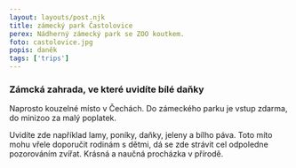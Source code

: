 ```yaml
---
layout: layouts/post.njk
title: zámecký park Častolovice
perex: Nádherný zámecký park se ZOO koutkem.
foto: castolovice.jpg
popis: daněk
tags: ['trips']
---
```


### Zámcká zahrada, ve které uvidíte bílé daňky

Naprosto kouzelné místo v Čechách. Do zámeckého parku je vstup zdarma, do minizoo za malý poplatek. 

Uvidíte zde například lamy, poníky, daňky, jeleny a bílho páva. Toto míto mohu vřele doporučit rodinám s dětmi, dá se zde strávit cel odpoledne pozorováním zvířat. Krásná a naučná procházka v přírodě.
